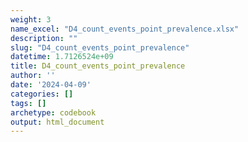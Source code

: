 ```yaml
---
weight: 3
name_excel: "D4_count_events_point_prevalence.xlsx"
description: ""
slug: "D4_count_events_point_prevalence"
datetime: 1.7126524e+09
title: D4_count_events_point_prevalence
author: ''
date: '2024-04-09'
categories: []
tags: []
archetype: codebook
output: html_document
---
```


<div class="tabcontent"></div>

